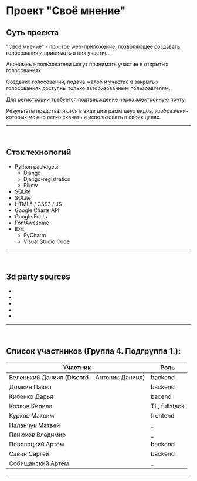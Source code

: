 <h1>Проект "Своё мнение"</h1>

<div>
<h2>Суть проекта</h2>
<p>"Своё мнение" - простое web-приложение, позволяющее создавать голосования и принимать в них участие.</p>
<p>Анонимные пользователи могут принимать участие в открытых голосованиях.</p>
<p>Создание голосований, подача жалоб и участие в закрытых голосованиях доступны только авторизованным пользоавтелям.</p>
<p>Для регистрации требуется подтверждение через электронную почту.</p>
<p>Результаты представляются в виде диаграмм двух видов, изображения которых можно легко скачать и использовать в своих целях.</p>
<hr>
<br>
</div>

<div>
<h2>Стэк технологий</h2>
<ul>
    <li>Python packages:
    <ul>
        <li>Django</li>
        <li>Django-registration</li>
        <li>Pillow</li>
    </ul></li>
    <li>SQLite</li>
    <li>SQLite</li>
    <li>HTML5 / CSS3 / JS</li>
    <li>Google Charts API</li>
    <li>Google Fonts</li>
    <li>FontAwesome</li>
    <li>IDE:
    <ul>
        <li>PyCharm</li>
        <li>Visual Studio Code</li>
    </ul></li>
</ul>
<hr>
<br>
</div>

<div>
<h2>3d party sources</h2>
<ul>
    <li></li>
    <li></li>
    <li></li>
    <li></li>
    <li></li>
</ul>
<hr>
<br>
</div>

<div>
<h2>Список участников (Группа 4. Подгруппа 1.):</h2>

| Участник | Роль |
| ------ | ------ |
| Беленький Даниил (Discord - Антоник Даниил) | backend |
| Домкин Павел | backend |
| Кибенко Дарья | bacend |
| Козлов Кирилл | TL, fullstack |
| Курков Максим | frontend |
| Паланчук Матвей | _ |
| Панюков Владимир | _ |
| Поволоцкий Артём | backend |
| Савин Сергей | backend |
| Собищанский Артём | _ |
<hr>
<br>
</div>
